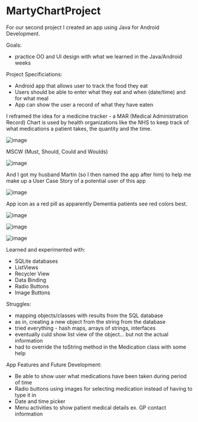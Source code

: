 # MartyChartProject

For our second project I created an app using Java for Android Development.

Goals:

- practice OO and UI design with what we learned in the Java/Android weeks

Project Specificiations:

- Android app that allows user to track the food they eat
- Users should be able to enter what they eat and when (date/time) and for what meal
- App can show the user a record of what they have eaten

I reframed the idea for a medicine tracker - a MAR (Medical Administration Record) Chart is used by health organizations like the NHS to keep track of what medications a patient takes, the quantity and the time.

![image](https://cloud.githubusercontent.com/assets/22007490/21688572/4763dde2-d365-11e6-9ab1-cd6f8d856df6.png)

MSCW (Must, Should, Could and Woulds)

![image](https://cloud.githubusercontent.com/assets/22007490/21688612/719a3aac-d365-11e6-9ec0-27015eaeeca8.png)

And I got my husband Martin (so I then named the app after him) to help me make up a User Case Story of a potential user of this app

![image](https://cloud.githubusercontent.com/assets/22007490/21688893/7665305e-d366-11e6-93fa-d9795bf3e024.png=100x20)

App icon as a red pill as apparently Dementia patients see red colors best. 

![image](https://cloud.githubusercontent.com/assets/22007490/21688664/a08aed20-d365-11e6-9584-573ebfdf3f62.png)

![image](https://cloud.githubusercontent.com/assets/22007490/21688697/c29f3222-d365-11e6-9607-2d516b7eb36a.png)

![image](https://cloud.githubusercontent.com/assets/22007490/21688717/d174c10e-d365-11e6-9179-c3762533eadf.png)

Learned and experimented with:

- SQLite databases
- ListViews
- Recycler View
- Data Binding
- Radio Buttons
- Image Buttons

Struggles:

- mapping objects/classes with results from the SQL database
- as in, creating a new object from the string from the database
- tried everything - hash maps, arrays of strings, interfaces
- eventually culd show list view of the object... but not the actual information
- had to override the toString method in the Medication class with some help

App Features and Future Development:

- Be able to show user what medications have been taken during period of time
- Radio buttons using images for selecting medication instead of having to type it in
- Date and time picker
- Menu activities to show patient medical details ex. GP contact information
